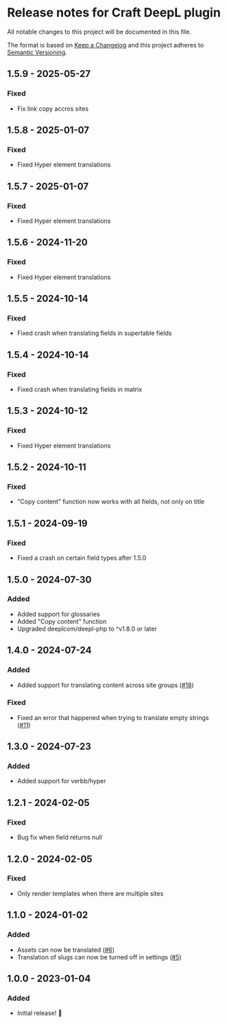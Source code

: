 # Release notes for Craft DeepL plugin

All notable changes to this project will be documented in this file.

The format is based on [Keep a Changelog](http://keepachangelog.com/) and this project adheres to [Semantic Versioning](http://semver.org/).

## 1.5.9 - 2025-05-27
### Fixed
- Fix link copy accros sites

## 1.5.8 - 2025-01-07
### Fixed
- Fixed Hyper element translations


## 1.5.7 - 2025-01-07
### Fixed
- Fixed Hyper element translations

## 1.5.6 - 2024-11-20
### Fixed
- Fixed Hyper element translations

## 1.5.5 - 2024-10-14
### Fixed
- Fixed crash when translating fields in supertable fields


## 1.5.4 - 2024-10-14
### Fixed
- Fixed crash when translating fields in matrix

## 1.5.3 - 2024-10-12
### Fixed
- Fixed Hyper element translations

## 1.5.2 - 2024-10-11
### Fixed
- "Copy content" function now works with all fields, not only on title

## 1.5.1 - 2024-09-19
### Fixed
- Fixed a crash on certain field types after 1.5.0

## 1.5.0 - 2024-07-30
### Added
- Added support for glossaries
- Added "Copy content" function
- Upgraded deeplcom/deepl-php to ^v1.8.0 or later

## 1.4.0 - 2024-07-24
### Added
- Added support for translating content across site groups ([#18](https://github.com/statikbe/craft-deepl/issues/18))

### Fixed
- Fixed an error that happened when trying to translate empty strings ([#11](https://github.com/statikbe/craft-deepl/issues/11))

## 1.3.0 - 2024-07-23
### Added
- Added support for verbb/hyper

## 1.2.1 - 2024-02-05
### Fixed
- Bug fix when field returns null

## 1.2.0 - 2024-02-05
### Fixed
- Only render templates when there are multiple sites

## 1.1.0 - 2024-01-02
### Added
- Assets can now be translated ([#6](https://github.com/statikbe/craft-deepl/issues/6))
- Translation of slugs can now be turned off in settings ([#5](https://github.com/statikbe/craft-deepl/issues/5))

## 1.0.0 - 2023-01-04
### Added
- Initial release! 🎉
